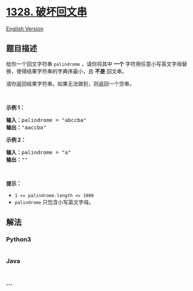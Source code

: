 # [1328. 破坏回文串](https://leetcode-cn.com/problems/break-a-palindrome)

[English Version](https://github.com/yanglr/leetcode-ac/blob/master/assets/1300-1399/1328.Break%20a%20Palindrome/README_EN.md)

## 题目描述

<!-- 这里写题目描述 -->

<p>给你一个回文字符串&nbsp;<code>palindrome</code> ，请你将其中&nbsp;<strong>一个</strong> 字符用任意小写英文字母替换，使得结果字符串的字典序最小，且&nbsp;<strong>不是</strong>&nbsp;回文串。</p>

<p>请你返回结果字符串。如果无法做到，则返回一个空串。</p>

<p>&nbsp;</p>

<p><strong>示例 1：</strong></p>

<pre><strong>输入：</strong>palindrome = &quot;abccba&quot;
<strong>输出：</strong>&quot;aaccba&quot;
</pre>

<p><strong>示例 2：</strong></p>

<pre><strong>输入：</strong>palindrome = &quot;a&quot;
<strong>输出：</strong>&quot;&quot;
</pre>

<p>&nbsp;</p>

<p><strong>提示：</strong></p>

<ul>
	<li><code>1 &lt;= palindrome.length &lt;= 1000</code></li>
	<li><code>palindrome</code>&nbsp;只包含小写英文字母。</li>
</ul>


## 解法

<!-- 这里可写通用的实现逻辑 -->

<!-- tabs:start -->

### **Python3**

<!-- 这里可写当前语言的特殊实现逻辑 -->

```python

```

### **Java**

<!-- 这里可写当前语言的特殊实现逻辑 -->

```java

```

### **...**

```

```

<!-- tabs:end -->
